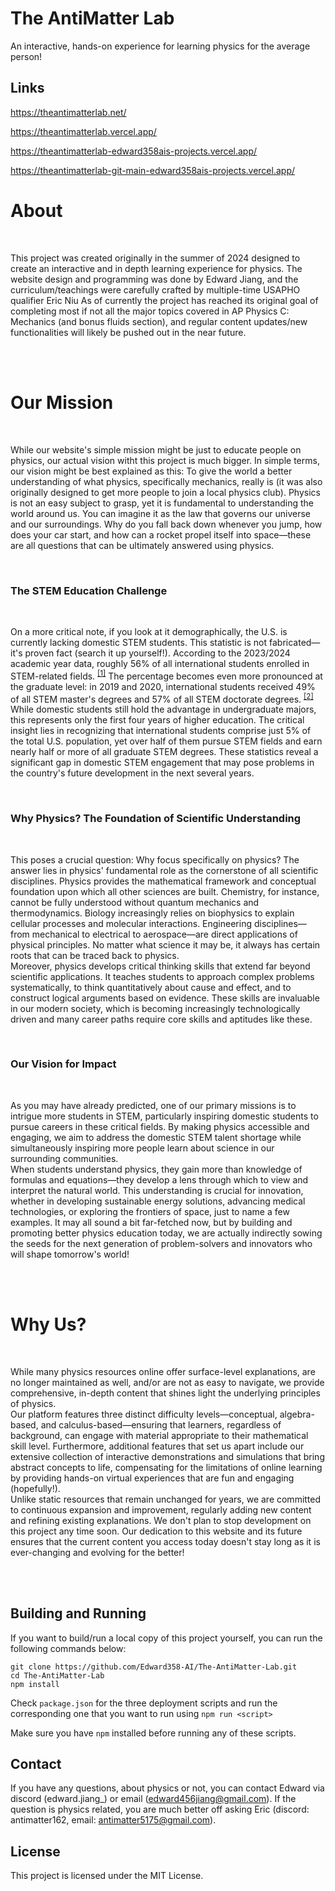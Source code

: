 # The AntiMatter Lab
An interactive, hands-on experience for learning physics for the average person!

## Links
https://theantimatterlab.net/

https://theantimatterlab.vercel.app/

https://theantimatterlab-edward358ais-projects.vercel.app/

https://theantimatterlab-git-main-edward358ais-projects.vercel.app/

<h1>About</h1><br>
        <p>This project was created originally in the summer of 2024 designed to create an interactive and in depth
            learning experience for physics. The website design and programming was done by Edward Jiang, and the
            curriculum/teachings were carefully crafted by multiple-time USAPHO qualifier Eric Niu As of currently the
            project has reached its original goal of completing most if not all the major topics covered in AP Physics
            C: Mechanics (and bonus fluids section), and regular content updates/new functionalities will likely be
            pushed out in the near future.</p><br><br>

<h1>Our Mission</h1><br>
        <p>While our website's simple mission might be just to educate people on physics, our actual vision witht this project is much bigger. In simple terms, our vision might be best explained as this: To give the world a better understanding of what physics, specifically
            mechanics, really is (it was also originally designed to get more people to join a local physics club).
            Physics is not an easy subject to grasp, yet it is fundamental to understanding the world around us. You can
            imagine it as the law that governs our universe and our surroundings. Why do you fall back down whenever you
            jump, how does your car start, and how can a rocket propel itself into space—these are all questions that
            can be ultimately answered using physics.</p><br>
            <h3>The STEM Education Challenge</h3><br>
            <p>
            On a more critical note, if you look at it demographically, the U.S. is currently lacking domestic STEM
            students. This statistic is not fabricated—it's proven fact (search it up yourself!). According to the 2023/2024 academic year data,
            roughly 56% of all international students enrolled in STEM-related fields. <sup><a class="link-underline-secondary" href="https://opendoorsdata.org/annual-release/international-students/" target="_blank">[1]</a></sup> The percentage becomes even more
            pronounced at the graduate level: in 2019 and 2020, international students received 49% of all STEM master's
            degrees and 57% of all STEM doctorate degrees. <sup><a class="link-underline-secondary" href="https://opendoorsdata.org/annual-release/international-students/" target="_blank">[2]</a></sup><br>
            While domestic students still hold the advantage in undergraduate majors, this represents only the first
            four years of higher education. The critical insight lies in recognizing that international students
            comprise just 5% of the total U.S. population, yet over half of them pursue STEM fields and earn nearly half
            or more of all graduate STEM degrees. These statistics reveal a significant gap in domestic STEM engagement that may pose problems in the country's future development in the next several years.</p><br>
            <h3>Why Physics? The Foundation of Scientific Understanding</h3><br>
            <p>
            This poses a crucial question: Why focus specifically on physics? The answer lies in physics' fundamental
            role as the cornerstone of all scientific disciplines. Physics provides the mathematical framework and
            conceptual foundation upon which all other sciences are built. Chemistry, for instance, cannot be fully
            understood without quantum mechanics and thermodynamics. Biology increasingly relies on biophysics to
            explain cellular processes and molecular interactions. Engineering disciplines—from mechanical to electrical
            to aerospace—are direct applications of physical principles. No matter what science it may be, it always has certain roots that can be traced back to physics.<br>
            Moreover, physics develops critical thinking skills that extend far beyond scientific applications. It
            teaches students to approach complex problems systematically, to think quantitatively about cause and
            effect, and to construct logical arguments based on evidence. These skills are invaluable in our modern society, which is becoming increasingly technologically driven and many career paths require core skills and aptitudes like these.</p><br>
            <h3>Our Vision for Impact</h3><br>
            <p>
            As you may have already predicted, one of our primary missions is to intrigue more students in STEM,
            particularly inspiring domestic students to pursue careers in these critical fields. By making physics
            accessible and engaging, we aim to address the domestic STEM talent shortage while simultaneously inspiring more people learn about science in our surrounding communities.<br>
            When students understand physics, they gain more than knowledge of formulas and equations—they develop a
            lens through which to view and interpret the natural world. This understanding is crucial for innovation, whether in developing sustainable energy solutions, advancing medical technologies, or exploring
            the frontiers of space, just to name a few examples. It may all sound a bit far-fetched now, but by building and promoting better physics education today, we are actually indirectly sowing the seeds for the next generation of problem-solvers and innovators who will shape tomorrow's world!
        </p><br><br>

  <h1>Why Us?</h1><br>
        <p>
            While many physics resources online offer surface-level explanations, are no longer maintained as well, and/or are not as easy to navigate, we provide comprehensive, in-depth content that shines light the underlying principles of physics.<br>Our platform features three distinct difficulty levels—conceptual, algebra-based, and calculus-based—ensuring that learners, regardless of background, can engage with material appropriate to their mathematical skill level. Furthermore, additional features that set us apart include our extensive collection of interactive demonstrations and simulations that bring abstract concepts to life, compensating for the limitations of online learning by providing hands-on virtual experiences that are fun and engaging (hopefully!). <br>Unlike static resources that remain unchanged for years, we are committed to continuous expansion and improvement, regularly adding new content and refining existing explanations. We don't plan to stop development on this project any time soon. Our dedication to this website and its future ensures that the current content you access today doesn't stay long as it is ever-changing and evolving for the better!
        </p><br><br>

## Building and Running
If you want to build/run a local copy of this project yourself, you can run the following commands below:
```
git clone https://github.com/Edward358-AI/The-AntiMatter-Lab.git
cd The-AntiMatter-Lab
npm install
```
Check `package.json` for the three deployment scripts and run the corresponding one that you want to run using `npm run <script>`

Make sure you have `npm` installed before running any of these scripts.

## Contact
If you have any questions, about physics or not, you can contact Edward via discord (edward.jiang_) or email (edward456jiang@gmail.com). If the question is physics related, you are much better off asking Eric (discord: antimatter162, email: antimatter5175@gmail.com).

## License
This project is licensed under the MIT License.
